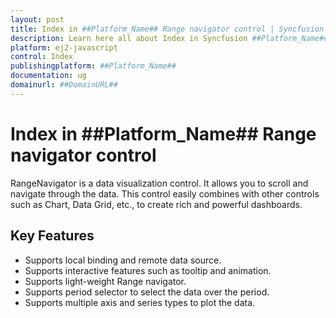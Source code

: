 ```yaml
---
layout: post
title: Index in ##Platform_Name## Range navigator control | Syncfusion
description: Learn here all about Index in Syncfusion ##Platform_Name## Range navigator control of Syncfusion Essential JS 2 and more.
platform: ej2-javascript
control: Index 
publishingplatform: ##Platform_Name##
documentation: ug
domainurl: ##DomainURL##
---
```


# Index in ##Platform_Name## Range navigator control

RangeNavigator is a data visualization control. It allows you to scroll and navigate through the data. This control easily combines with other controls such as Chart, Data Grid, etc., to create rich and powerful dashboards.

## Key Features

* Supports local binding and remote data source.
* Supports interactive features such as tooltip and animation.
* Supports light-weight Range navigator.
* Supports period selector to select the data over the period.
* Supports multiple axis and series types to plot the data.